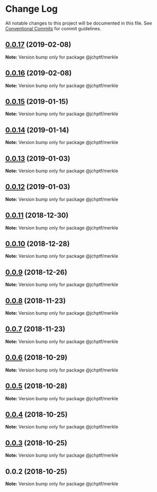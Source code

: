 # Change Log

All notable changes to this project will be documented in this file.
See [Conventional Commits](https://conventionalcommits.org) for commit guidelines.

## [0.0.17](https://github.com/jheinnic/portfolio-monorepo/compare/@jchptf/merkle@0.0.16...@jchptf/merkle@0.0.17) (2019-02-08)

**Note:** Version bump only for package @jchptf/merkle





## [0.0.16](https://github.com/jheinnic/portfolio-monorepo/compare/@jchptf/merkle@0.0.15...@jchptf/merkle@0.0.16) (2019-02-08)

**Note:** Version bump only for package @jchptf/merkle





## [0.0.15](https://github.com/jheinnic/portfolio-monorepo/compare/@jchptf/merkle@0.0.14...@jchptf/merkle@0.0.15) (2019-01-15)

**Note:** Version bump only for package @jchptf/merkle





## [0.0.14](https://github.com/jheinnic/portfolio-monorepo/compare/@jchptf/merkle@0.0.13...@jchptf/merkle@0.0.14) (2019-01-14)

**Note:** Version bump only for package @jchptf/merkle





## [0.0.13](https://github.com/jheinnic/portfolio-monorepo/compare/@jchptf/merkle@0.0.12...@jchptf/merkle@0.0.13) (2019-01-03)

**Note:** Version bump only for package @jchptf/merkle





## [0.0.12](https://github.com/jheinnic/portfolio-monorepo/compare/@jchptf/merkle@0.0.11...@jchptf/merkle@0.0.12) (2019-01-03)

**Note:** Version bump only for package @jchptf/merkle





## [0.0.11](https://github.com/jheinnic/portfolio-monorepo/compare/@jchptf/merkle@0.0.10...@jchptf/merkle@0.0.11) (2018-12-30)

**Note:** Version bump only for package @jchptf/merkle





## [0.0.10](https://github.com/jheinnic/portfolio-monorepo/compare/@jchptf/merkle@0.0.9...@jchptf/merkle@0.0.10) (2018-12-28)

**Note:** Version bump only for package @jchptf/merkle





## [0.0.9](https://github.com/jheinnic/portfolio-monorepo/compare/@jchptf/merkle@0.0.7...@jchptf/merkle@0.0.9) (2018-12-26)

**Note:** Version bump only for package @jchptf/merkle





## [0.0.8](https://github.com/jheinnic/portfolio-monorepo/compare/@jchptf/merkle@0.0.7...@jchptf/merkle@0.0.8) (2018-11-23)

**Note:** Version bump only for package @jchptf/merkle





## [0.0.7](https://github.com/jheinnic/portfolio-monorepo/compare/@jchptf/merkle@0.0.6...@jchptf/merkle@0.0.7) (2018-11-23)

**Note:** Version bump only for package @jchptf/merkle





## [0.0.6](https://github.com/jheinnic/portfolio-monorepo/compare/@jchptf/merkle@0.0.5...@jchptf/merkle@0.0.6) (2018-10-29)

**Note:** Version bump only for package @jchptf/merkle





## [0.0.5](https://github.com/jheinnic/portfolio-monorepo/compare/@jchptf/merkle@0.0.4...@jchptf/merkle@0.0.5) (2018-10-28)

**Note:** Version bump only for package @jchptf/merkle





## [0.0.4](https://github.com/jheinnic/portfolio-monorepo/compare/@jchptf/merkle@0.0.3...@jchptf/merkle@0.0.4) (2018-10-25)

**Note:** Version bump only for package @jchptf/merkle





## [0.0.3](https://github.com/jheinnic/portfolio-monorepo/compare/@jchptf/merkle@0.0.2...@jchptf/merkle@0.0.3) (2018-10-25)

**Note:** Version bump only for package @jchptf/merkle





## 0.0.2 (2018-10-25)

**Note:** Version bump only for package @jchptf/merkle
